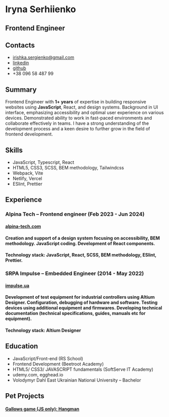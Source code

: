 # Iryna Serhiienko

## Frontend Engineer

## Contacts
* irishka.sergienko@gmail.com
* [linkedin](linkedin.com/in/irynaserhiienko/)
* [github](github.com/IrynaSerhiienko)
* +38 096 58 487 99

## Summary
Frontend Engineer with **1+ years** of expertise in building responsive websites using **JavaScript**, React, and design systems. Background in UI interface, emphasizing accessibility and optimal user experience on various devices. Demonstrated ability to work in fast-paced environments and collaborate effectively in teams. I have a strong understanding of the development process and a keen desire to further grow in the field of frontend development.

## Skills
* JavaScript, Typescript, React
* HTML5, CSS3, SCSS, BEM methodology, Tailwindcss
* Webpack, Vite
* Netlify, Vercel
* ESlint, Prettier

## Experience

### Alpina Tech – Frontend engineer (Feb 2023 - Jun 2024)
#### [alpina-tech.com](https://alpina-tech.com/)

#### Creation and support of a design system focusing on accessibility, BEM methodology. JavaScript coding. Development of React components.

#### Technology stack: JavaScript, React, SCSS, BEM methodology, ESlint, Prettier.

### SRPA Impulse – Embedded Engineer (2014 - May 2022)

#### [impulse.ua](https://impulse.ua/index.php/ua/)

#### Development of test equipment for industrial controllers using Altium Designer. Configuration, debugging of hardware and software. Testing devices using additional equipment and firmwares. Developing technical documentation (technical specifications, guides, manuals etc for equipment).

#### Technology stack: Altium Designer

## Education

* JavaScript/Front-end (RS School)
* Frontend Development (Beetroot Academy)
* HTML5/ CSS3/ JAVASCRIPT fundamentals (SoftServe IT Academy)
* udemy.com, egghead.io
* Volodymyr Dahl East Ukrainian National University – Bachelor

## Pet Projects
#### [Gallows game (JS only): Hangman](https://rolling-scopes-school.github.io/irynaserhiienko-JSFE2023Q4/hangman/)





